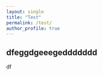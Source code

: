 ```yaml
---
layout: single
title: "Test"
permalink: /test/
author_profile: true
---
```


## dfeggdgeeegeddddddd
df
